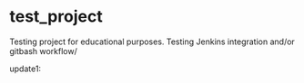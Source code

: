 # test_project
Testing project for educational purposes.
Testing Jenkins integration and/or gitbash workflow/

update1:

